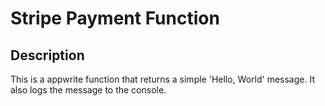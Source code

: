 # Stripe Payment Function

## Description

This is a appwrite function that returns a simple 'Hello, World' message. It also logs the message to the console.